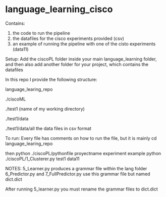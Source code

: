 # language_learning_cisco

Contains:
1. the code to run the pipeline
2. the datafiles for the cisco experiments provided (csv)
3. an example of running the pipeline with one of the cisto experiments (data11)

Setup:
Add the ciscoPL folder inside your main language_learning folder, and then also add another folder for your project, which contains the datafiles

In this repo I provide the following structure:

language_learing_repo

./ciscoML

./test1 (name of my working directory)

./test1/data

./test1/data/all the data files in csv format

To run:
Every file has comments on how to run the file, but it is mainly 
cd language_learing_repo

then
python ./ciscoPL/pythonfile proyectname experiment
example
python ./ciscoPL/1_Clusterer.py test1 data11

NOTES:
5_Learner.py produces a grammar file within the lang folder
6_Predictor.py and 7_FullPredictor.py use this grammar file but named dict.dict

After running 5_learner.py you must rename the grammar files to dict.dict
